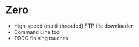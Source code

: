 # Zero
* High-speed (multi-threaded) FTP file downloader
* Command Line tool
* TODO finising touches
